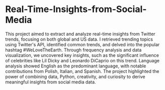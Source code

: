 # Real-Time-Insights-from-Social-Media

This project aimed to extract and analyze real-time insights from Twitter trends, focusing on both global and US data. 
I retrieved trending topics using Twitter's API, identified common trends, and delved into the popular hashtag #WeLoveTheEarth. Through frequency analysis and data visualization, we uncovered key insights, such as the significant influence of celebrities like Lil Dicky and Leonardo DiCaprio on this trend. 
Language analysis showed English as the predominant language, with notable contributions from Polish, Italian, and Spanish. 
The project highlighted the power of combining data, Python, creativity, and curiosity to derive meaningful insights from social media data.
